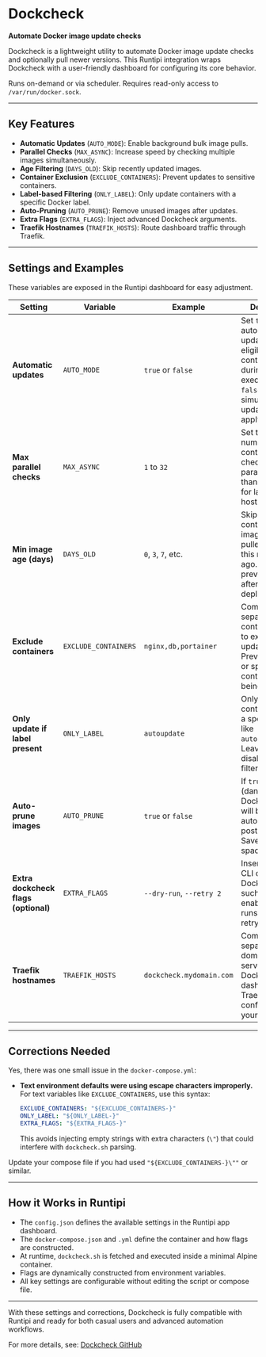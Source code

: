 # Dockcheck

**Automate Docker image update checks**

Dockcheck is a lightweight utility to automate Docker image update checks and optionally pull newer versions. This Runtipi integration wraps Dockcheck with a user-friendly dashboard for configuring its core behavior.

Runs on-demand or via scheduler. Requires read-only access to `/var/run/docker.sock`.

---

## Key Features

* **Automatic Updates** (`AUTO_MODE`): Enable background bulk image pulls.
* **Parallel Checks** (`MAX_ASYNC`): Increase speed by checking multiple images simultaneously.
* **Age Filtering** (`DAYS_OLD`): Skip recently updated images.
* **Container Exclusion** (`EXCLUDE_CONTAINERS`): Prevent updates to sensitive containers.
* **Label-based Filtering** (`ONLY_LABEL`): Only update containers with a specific Docker label.
* **Auto-Pruning** (`AUTO_PRUNE`): Remove unused images after updates.
* **Extra Flags** (`EXTRA_FLAGS`): Inject advanced Dockcheck arguments.
* **Traefik Hostnames** (`TRAEFIK_HOSTS`): Route dashboard traffic through Traefik.

---

## Settings and Examples

These variables are exposed in the Runtipi dashboard for easy adjustment.

| Setting                              | Variable             | Example                  | Description                                                                                                                                  |
| ------------------------------------ | -------------------- | ------------------------ | -------------------------------------------------------------------------------------------------------------------------------------------- |
| **Automatic updates**                | `AUTO_MODE`          | `true` or `false`        | Set `true` to automatically update all eligible containers during execution. Use `false` to simulate or audit updates without applying them. |
| **Max parallel checks**              | `MAX_ASYNC`          | `1` to `32`              | Set to the number of container image checks to run in parallel. More than 4 is useful for large Docker hosts.                                |
| **Min image age (days)**             | `DAYS_OLD`           | `0`, `3`, `7`, etc.      | Skip updating containers if the image was pulled less than this many days ago. Helps prevent flapping after recent deployments.              |
| **Exclude containers**               | `EXCLUDE_CONTAINERS` | `nginx,db,portainer`     | Comma-separated container names to exclude from update checks. Prevents critical or special containers from being updated.                   |
| **Only update if label present**     | `ONLY_LABEL`         | `autoupdate`             | Only update containers with a specific label, like `autoupdate=true`. Leave blank to disable this filter.                                    |
| **Auto-prune images**                | `AUTO_PRUNE`         | `true` or `false`        | If `true`, unused (dangling) Docker images will be removed automatically post-update. Saves disk space.                                      |
| **Extra dockcheck flags (optional)** | `EXTRA_FLAGS`        | `--dry-run`, `--retry 2` | Insert advanced CLI options for Dockcheck, such as enabling dry runs or setting retry counts.                                                |
| **Traefik hostnames**                | `TRAEFIK_HOSTS`      | `dockcheck.mydomain.com` | Comma-separated list of domains to serve the Dockcheck dashboard via Traefik. Must be configured in your DNS.                                |

---

## Corrections Needed

Yes, there was one small issue in the `docker-compose.yml`:

* **Text environment defaults were using escape characters improperly.** For text variables like `EXCLUDE_CONTAINERS`, use this syntax:

  ```yaml
  EXCLUDE_CONTAINERS: "${EXCLUDE_CONTAINERS-}"
  ONLY_LABEL: "${ONLY_LABEL-}"
  EXTRA_FLAGS: "${EXTRA_FLAGS-}"
  ```

  This avoids injecting empty strings with extra characters (`\"`) that could interfere with `dockcheck.sh` parsing.

Update your compose file if you had used `"${EXCLUDE_CONTAINERS-}\""` or similar.

---

## How it Works in Runtipi

* The `config.json` defines the available settings in the Runtipi app dashboard.
* The `docker-compose.json` and `.yml` define the container and how flags are constructed.
* At runtime, `dockcheck.sh` is fetched and executed inside a minimal Alpine container.
* Flags are dynamically constructed from environment variables.
* All key settings are configurable without editing the script or compose file.

---

With these settings and corrections, Dockcheck is fully compatible with Runtipi and ready for both casual users and advanced automation workflows.

For more details, see: [Dockcheck GitHub](https://github.com/mag37/dockcheck)
